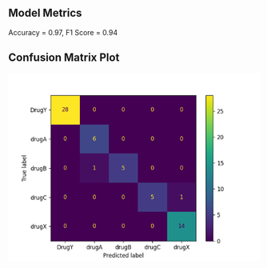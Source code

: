 ## Model Metrics

Accuracy = 0.97, F1 Score = 0.94
## Confusion Matrix Plot
![Confusion Matrix](./results/model_results.png)
